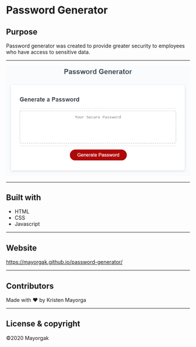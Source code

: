# Password Generator

## Purpose
Password generator was created to provide greater security to employees who have access to sensitive data. 

---


![](assets/images/password-img.png)


---

## Built with
* HTML
* CSS
* Javascript
---

## Website
https://mayorgak.github.io/password-generator/

---
 

## Contributors 

Made with ❤️ by Kristen Mayorga


---
## License & copyright 

 &copy;2020 Mayorgak 

